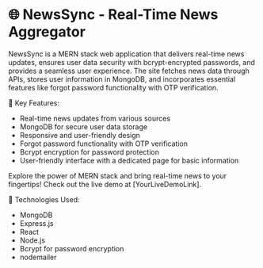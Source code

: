 # 🌐 NewsSync - Real-Time News Aggregator
NewsSync is a MERN stack web application that delivers real-time news updates, 
ensures user data security with bcrypt-encrypted passwords, and provides a seamless user experience. The site fetches news data through APIs,
stores user information in MongoDB, and incorporates essential features like forgot password functionality with OTP verification.

🚀 Key Features:
- Real-time news updates from various sources
- MongoDB for secure user data storage
- Responsive and user-friendly design
- Forgot password functionality with OTP verification
- Bcrypt encryption for password protection
- User-friendly interface with a dedicated page for basic information

Explore the power of MERN stack and bring real-time news to your fingertips! Check out the live demo at [YourLiveDemoLink].

🔧 Technologies Used:
- MongoDB
- Express.js
- React
- Node.js
- Bcrypt for password encryption
- nodemailer
  

